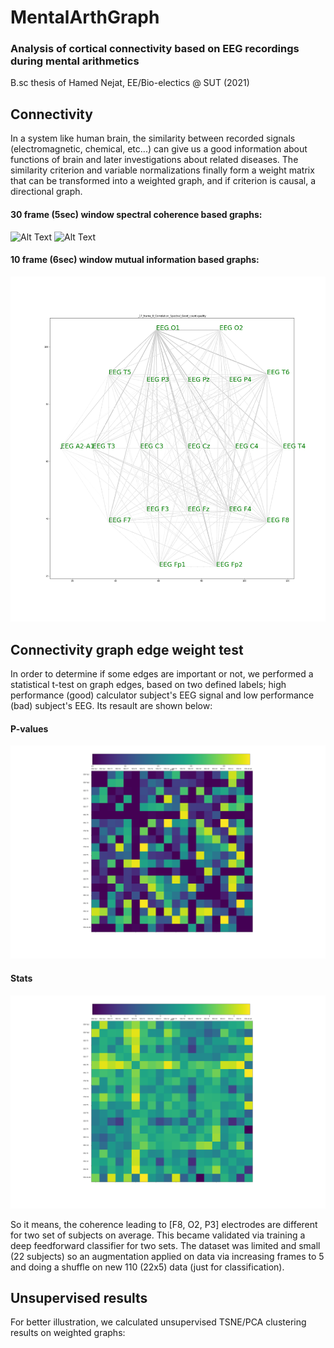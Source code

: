 # MentalArthGraph

### Analysis of cortical connectivity based on EEG recordings during mental arithmetics

B.sc thesis of Hamed Nejat, EE/Bio-electics @ SUT (2021)

## Connectivity

In a system like human brain, the similarity between recorded signals (electromagnetic, chemical, etc...) can give us a good information about functions of brain and later investigations about related diseases. The similarity criterion and variable normalizations finally form a weight matrix that can be transformed into a weighted graph, and if criterion is causal, a directional graph. 

#### 30 frame (5sec) window spectral coherence based graphs:
![Alt Text](https://github.com/HNXJ/MentalArthGraph/blob/main/Animate/sg30_15_25.gif)
![Alt Text](https://github.com/HNXJ/MentalArthGraph/blob/main/Animate/sb30_15_25.gif)

#### 10 frame (6sec) window mutual information based graphs:
![Alt Text](https://github.com/HNXJ/MentalArthGraph/blob/main/Animate/sg10_32_38.gif)

## Connectivity graph edge weight test

In order to determine if some edges are important or not, we performed a statistical t-test on graph edges, based on two defined labels; high performance (good) calculator subject's EEG signal and low performance (bad) subject's EEG. Its resault are shown below:


#### P-values
![Alt Text](https://github.com/HNXJ/MentalArthGraph/blob/main/Animate/ztpval_fs_0_ff_1.png)

#### Stats
![Alt Text](https://github.com/HNXJ/MentalArthGraph/blob/main/Animate/ztstat_fs_0_ff_1.png)

So it means, the coherence leading to [F8, O2, P3] electrodes are different for two set of subjects on average. This became validated via training a deep feedforward classifier for two sets. The dataset was limited and small (22 subjects) so an augmentation applied on data via increasing frames to 5 and doing a shuffle on new 110 (22x5) data (just for classification). 

## Unsupervised results

For better illustration, we calculated unsupervised TSNE/PCA clustering results on weighted graphs:
